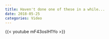 ```yaml
---
title: Haven't done one of these in a while...
date: 2018-05-25
categories: Video
---
```


{{< youtube mF43osIH1Yo >}}
